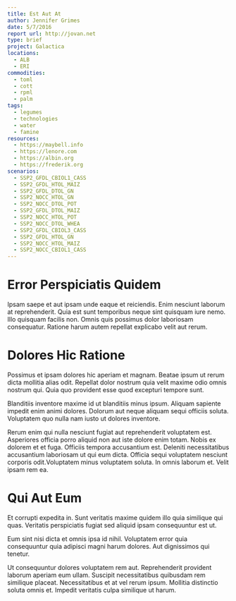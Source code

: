 ```yaml
---
title: Est Aut At
author: Jennifer Grimes
date: 5/7/2016
report url: http://jovan.net
type: brief
project: Galactica
locations:
  - ALB
  - ERI
commodities:
  - toml
  - cott
  - rpml
  - palm
tags:
  - legumes
  - technologies
  - water
  - famine
resources:
  - https://maybell.info
  - https://lenore.com
  - https://albin.org
  - https://frederik.org
scenarios:
  - SSP2_GFDL_CBIOL1_CASS
  - SSP2_GFDL_HTOL_MAIZ
  - SSP2_GFDL_DTOL_GN
  - SSP2_NOCC_HTOL_GN
  - SSP2_NOCC_DTOL_POT
  - SSP2_GFDL_DTOL_MAIZ
  - SSP2_NOCC_HTOL_POT
  - SSP2_NOCC_DTOL_WHEA
  - SSP2_GFDL_CBIOL3_CASS
  - SSP2_GFDL_HTOL_GN
  - SSP2_NOCC_HTOL_MAIZ
  - SSP2_NOCC_CBIOL1_CASS
---
```

# Error Perspiciatis Quidem
Ipsam saepe et aut ipsam unde eaque et reiciendis. Enim nesciunt laborum at reprehenderit. Quia est sunt temporibus neque sint quisquam iure nemo. Illo quisquam facilis non. Omnis quis possimus dolor laboriosam consequatur. Ratione harum autem repellat explicabo velit aut rerum.

# Dolores Hic Ratione
Possimus et ipsam dolores hic aperiam et magnam. Beatae ipsum ut rerum dicta mollitia alias odit. Repellat dolor nostrum quia velit maxime odio omnis nostrum qui. Quia quo provident esse quod excepturi tempore sunt.
 Blanditiis inventore maxime id ut blanditiis minus ipsum. Aliquam sapiente impedit enim animi dolores. Dolorum aut neque aliquam sequi officiis soluta. Voluptatem quo nulla nam iusto ut dolores inventore.
 Rerum enim qui nulla nesciunt fugiat aut reprehenderit voluptatem est. Asperiores officia porro aliquid non aut iste dolore enim totam. Nobis ex dolorem et et fuga. Officiis tempora accusantium est. Deleniti necessitatibus accusantium laboriosam ut qui eum dicta. Officia sequi voluptatem nesciunt corporis odit.Voluptatem minus voluptatem soluta. In omnis laborum et. Velit ipsam rem ea.

# Qui Aut Eum
Et corrupti expedita in. Sunt veritatis maxime quidem illo quia similique qui quas. Veritatis perspiciatis fugiat sed aliquid ipsam consequuntur est ut.
 Eum sint nisi dicta et omnis ipsa id nihil. Voluptatem error quia consequuntur quia adipisci magni harum dolores. Aut dignissimos qui tenetur.
 Ut consequuntur dolores voluptatem rem aut. Reprehenderit provident laborum aperiam eum ullam. Suscipit necessitatibus quibusdam rem similique placeat. Necessitatibus et at vel rerum ipsum. Mollitia distinctio soluta omnis et. Impedit veritatis culpa similique ut harum.
